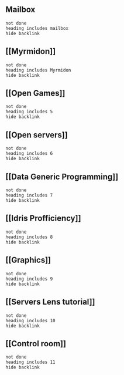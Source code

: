 ## Mailbox
```tasks
not done
heading includes mailbox
hide backlink

```

## [[Myrmidon]]
```tasks
not done
heading includes Myrmidon
hide backlink
```

## [[Open Games]]

```tasks
not done
heading includes 5
hide backlink

```

## [[Open servers]]

```tasks
not done
heading includes 6
hide backlink

```

## [[Data Generic Programming]]
```tasks
not done
heading includes 7
hide backlink

```

## [[Idris Profficiency]]
```tasks
not done
heading includes 8
hide backlink

```

## [[Graphics]]
```tasks
not done
heading includes 9
hide backlink

```

## [[Servers Lens tutorial]]

```tasks
not done
heading includes 10
hide backlink

```

## [[Control room]]

```tasks
not done
heading includes 11
hide backlink

```
